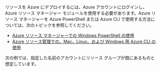 
リソースを Azure にデプロイするには、Azure アカウントにログインし、Azure リソース マネージャー モジュールを使用する必要があります。Azure リソース マネージャーを Azure PowerShell または Azure CLI で使用する方法については、次のトピックを参照してください。

- [Azure リソース マネージャーでの Windows PowerShell の使用](powershell-azure-resource-manager.md)
- [Azure リソース管理での、Mac、Linux、および Windows 用 Azure CLI の使用](../articles/virtual-machines/xplat-cli-azure-resource-manager.md)

次の例では、指定した名前のアカウントにリソース グループが既にあるものと想定しています。

<!---HONumber=August15_HO6-->